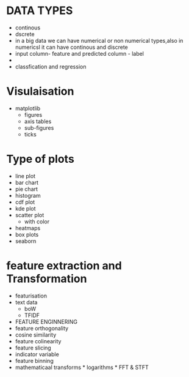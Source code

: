 # DATA TYPES
* continous
* dscrete
* in a big data we can have numerical or non numerical types,also in numericsl it can have continous and discrete
* input column- feature and predicted column - label
* 
* classfication and regression
# Visulaisation
* matplotlib
   * figures
   * axis tables
   * sub-figures
   * ticks
 # Type of plots
 * line plot
 * bar chart
 * pie chart
 * histogram
 * cdf plot
 * kde plot
 * scatter plot
     * with color
* heatmaps
* box plots
* seaborn
# feature extraction and Transformation
* featurisation
* text data
    * boW
    * TFIDF
* FEATURE ENGINNERING
* feature orthogonality
* cosine similarity
* feature colinearity
* feature slicing
* indicator variable
* feature binning
* mathematicaal transforms
      * logarithms
      * FFT & STFT
